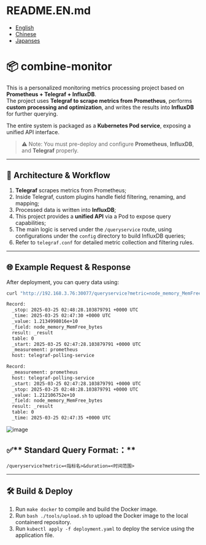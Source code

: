 # README.EN.md
- [English](README.EN.md)
- [Chinese](README.md)
- [Japanses](README.JP.md)

# 📦 combine-monitor

This is a personalized monitoring metrics processing project based on **Prometheus + Telegraf + InfluxDB**.  
The project uses **Telegraf to scrape metrics from Prometheus**, performs **custom processing and optimization**, and writes the results into **InfluxDB** for further querying.

The entire system is packaged as a **Kubernetes Pod service**, exposing a unified API interface.  
> ⚠️ Note: You must pre-deploy and configure **Prometheus**, **InfluxDB**, and **Telegraf** properly.

---

## 🧩 Architecture & Workflow

1. **Telegraf** scrapes metrics from Prometheus;
2. Inside Telegraf, custom plugins handle field filtering, renaming, and mapping;
3. Processed data is written into **InfluxDB**;
4. This project provides a **unified API** via a Pod to expose query capabilities;
5. The main logic is served under the `/queryservice` route, using configurations under the `config` directory to build InfluxDB queries;
6. Refer to `telegraf.conf` for detailed metric collection and filtering rules.

---

## 🌐 Example Request & Response

After deployment, you can query data using:

```bash
curl "http://192.168.3.76:30077/queryservice?metric=node_memory_MemFree_bytes&duration=1m"

Record:
  _stop: 2025-03-25 02:48:28.103879791 +0000 UTC
  _time: 2025-03-25 02:47:30 +0000 UTC
  _value: 1.2134998016e+10
  _field: node_memory_MemFree_bytes
  result: _result
  table: 0
  _start: 2025-03-25 02:47:28.103879791 +0000 UTC
  _measurement: prometheus
  host: telegraf-polling-service

Record:
  _measurement: prometheus
  host: telegraf-polling-service
  _start: 2025-03-25 02:47:28.103879791 +0000 UTC
  _stop: 2025-03-25 02:48:28.103879791 +0000 UTC
  _value: 1.212106752e+10
  _field: node_memory_MemFree_bytes
  result: _result
  table: 0
  _time: 2025-03-25 02:47:35 +0000 UTC
```
![image](https://github.com/user-attachments/assets/0221566f-9c6c-440c-b107-611817653acc)

## ✅** Standard Query Format:：**
`/queryservice?metric=<指标名>&duration=<时间范围>`

---
## 🛠️ Build & Deploy
1. Run `make docker` to compile and build the Docker image.
2. Run `bash ./tools/upload.sh` to upload the Docker image to the local containerd repository.
3. Run `kubectl apply -f deployment.yaml` to deploy the service using the application file.


